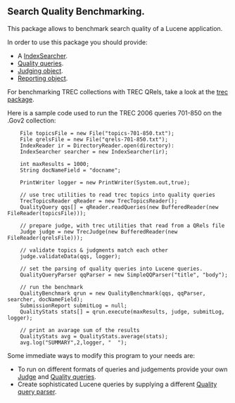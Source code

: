 ﻿<!--
 Licensed to the Apache Software Foundation (ASF) under one or more
 contributor license agreements.  See the NOTICE file distributed with
 this work for additional information regarding copyright ownership.
 The ASF licenses this file to You under the Apache License, Version 2.0
 (the "License"); you may not use this file except in compliance with
 the License.  You may obtain a copy of the License at

     http://www.apache.org/licenses/LICENSE-2.0

 Unless required by applicable law or agreed to in writing, software
 distributed under the License is distributed on an "AS IS" BASIS,
 WITHOUT WARRANTIES OR CONDITIONS OF ANY KIND, either express or implied.
 See the License for the specific language governing permissions and
 limitations under the License.
-->

## Search Quality Benchmarking.

This package allows to benchmark search quality of a Lucene application.

In order to use this package you should provide:

*   A [IndexSearcher]({@docRoot}/../core/org/apache/lucene/search/IndexSearcher.html).
*   [Quality queries](QualityQuery.html).
*   [Judging object](Judge.html).
*   [Reporting object](utils/SubmissionReport.html).

For benchmarking TREC collections with TREC QRels, take a look at the 
[trec package](trec/package-summary.html).

Here is a sample code used to run the TREC 2006 queries 701-850 on the .Gov2 collection:

        File topicsFile = new File("topics-701-850.txt");
        File qrelsFile = new File("qrels-701-850.txt");
        IndexReader ir = DirectoryReader.open(directory):
        IndexSearcher searcher = new IndexSearcher(ir);

        int maxResults = 1000;
        String docNameField = "docname"; 

        PrintWriter logger = new PrintWriter(System.out,true); 

        // use trec utilities to read trec topics into quality queries
        TrecTopicsReader qReader = new TrecTopicsReader();
        QualityQuery qqs[] = qReader.readQueries(new BufferedReader(new FileReader(topicsFile)));

        // prepare judge, with trec utilities that read from a QRels file
        Judge judge = new TrecJudge(new BufferedReader(new FileReader(qrelsFile)));

        // validate topics & judgments match each other
        judge.validateData(qqs, logger);

        // set the parsing of quality queries into Lucene queries.
        QualityQueryParser qqParser = new SimpleQQParser("title", "body");

        // run the benchmark
        QualityBenchmark qrun = new QualityBenchmark(qqs, qqParser, searcher, docNameField);
        SubmissionReport submitLog = null;
        QualityStats stats[] = qrun.execute(maxResults, judge, submitLog, logger);

        // print an avarage sum of the results
        QualityStats avg = QualityStats.average(stats);
        avg.log("SUMMARY",2,logger, "  ");

Some immediate ways to modify this program to your needs are:

*   To run on different formats of queries and judgements provide your own 
      [Judge](Judge.html) and 
      [Quality queries](QualityQuery.html).
*   Create sophisticated Lucene queries by supplying a different 
  [Quality query parser](QualityQueryParser.html).